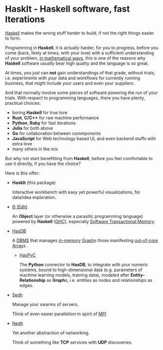 # HaskIt - Haskell software, fast Iterations

[Haskell](https://haskell.org)
makes the wrong stuff harder to build, if not the right
things easier to form.

Programming in **Haskell**, it is actually harder, for you to progress,
before you come (back, likely at times, with your love) with a sufficient
understanding of your problem,
[in mathematical ways](https://arxiv.org/abs/1904.07968),
this is one of the reasons why **Haskell** software usually bear high
quality and the language is so great.

At times, you just can **not** gain understandings of that grade, without
trials, i.e. experiments with your data and workflows for currently
running business, that might include your users and even your suppliers.

And that normally involve some pieces of software powering the run of
your trials. With respect to programming languages, there you have plenty,
practical choices:

- boring **Haskell** for true love
- **Rust**, **C/C++** for raw machine performance
- **Python**, **Ruby** for fast iterations
- **Julia** for both above
- **Go** for collaboration between commponents
- **JavaScript** for Web technology based UI, and even backend stuffs with extra love
- many others in the mix

But why not start benefitting from **Haskell**, before you feel comfortable
to use it directly, if you have the choice?

Here is this offer:

- **HaskIt** (this package)

  Interactive workbench with easy yet powerful visualizations, for data/idea
  exploration.

- [Đ (Edh)](https://github.com/e-wrks/edh)

  An **Object** layer (or otherwise a parasitic programming language)
  powered by **Haskell** ([GHC](https://haskell.org/ghc)), especially
  [Software Transactional Memory](http://hackage.haskell.org/package/stm).

- [HasDB](https://github.com/e-wrks/hasdb)

  A
  [DBMS](https://en.wikipedia.org/wiki/Database#Database_management_system)
  that manages
  [in-memory](https://en.wikipedia.org/wiki/In-memory_database)
  [Graph](https://en.wikipedia.org/wiki/Graph_database)s
  those manifesting
  [out-of-core](https://en.wikipedia.org/wiki/Out-of-core)
  [Array](https://en.wikipedia.org/wiki/Array_DBMS)s
  .

  - [HasPyC](https://github.com/e-wrks/haspyc)

    The **Python** connector to **HasDB**, to integrate with your numeric
    systems, bound to high-dimensional data (e.g. parameters of machine
    learning models, training data), modeled after **Entity-Relationship**
    as **Graph**s, i.e. entities as nodes and relationships as edges.

- [Sedh](https://github.com/e-wrks/sedh)

  Manage your swarms of servers.

  Think of even easier parallelism in spirit of
  [MPI](https://www.mpi-forum.org)

- [Nedh](https://github.com/e-wrks/nedh)

  Yet another abstraction of networking.

  Think of something like **TCP** services with **UDP** discoveries.
